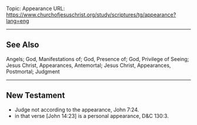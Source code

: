 Topic: Appearance
URL: https://www.churchofjesuschrist.org/study/scriptures/tg/appearance?lang=eng

---

## See Also

Angels; God, Manifestations of; God, Presence of; God, Privilege of Seeing; Jesus Christ, Appearances, Antemortal; Jesus Christ, Appearances, Postmortal; Judgment

---

## New Testament

- Judge not according to the appearance, John 7:24.
- in that verse [John 14:23] is a personal appearance, D&C 130:3.

